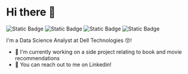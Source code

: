 # Hi there 👋
![Static Badge](https://img.shields.io/badge/ijohari-linkedin?style=flat&logo=linkedin&logoColor=%23ffffff&color=%230077b5&link=https%3A%2F%2Fwww.linkedin.com%2Fin%2Fijohari%2F)
![Static Badge](https://img.shields.io/badge/ishikajohari-medium?style=flat&logo=medium&logoColor=%23ffffff&labelColor=%23000000&color=%23000000&link=https%3A%2F%2Fishikajohari.medium.com%2F)
![Static Badge](https://img.shields.io/badge/ishijohari%40gmail.com-gmail?style=flat&logo=gmail&logoColor=%23ffffff&labelColor=%23c71610&color=%23c71610&link=ishijohari%40gmail.com)
![Static Badge](https://img.shields.io/badge/ishikajohari-kaggle?style=flat&logo=kaggle&logoColor=%23ffffff&labelColor=%2320beff&color=%2320beff&link=https%3A%2F%2Fwww.kaggle.com%2Fishikajohari)

I'm a Data Science Analyst at Dell Technologies 😚!

- 🔭 I'm currently working on a side project relating to book and movie recommendations
- 💬 You can reach out to me on Linkedin!


<!--

## Find me on [Kaggle](https://kaggle.com/ishikajohari) and [Medium](https://medium.com/@ishikajohari).

### Kaggle tiers:
![competition](https://road-to-kaggle-grandmaster.vercel.app/api/badges/ishikajohari/competition)
![dataset](https://road-to-kaggle-grandmaster.vercel.app/api/badges/ishikajohari/dataset)
![notebook](https://road-to-kaggle-grandmaster.vercel.app/api/badges/ishikajohari/notebook)
![discussion](https://road-to-kaggle-grandmaster.vercel.app/api/badges/ishikajohari/discussion)

**ishijo/ishijo** is a ✨ _special_ ✨ repository because its `README.md` (this file) appears on your GitHub profile.

Here are some ideas to get you started:

- 🔭 I’m currently working on ...
- 🌱 I’m currently learning ...
- 👯 I’m looking to collaborate on ...
- 🤔 I’m looking for help with ...
- 💬 Ask me about ...
- 📫 How to reach me: ...
- 😄 Pronouns: ...
- ⚡ Fun fact: ...
-->
